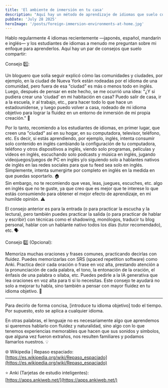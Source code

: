 ```yaml
---
title: 'El ambiente de inmersión en tu casa'
description: "Aquí hay un método de aprendizaje de idiomas que suelo compartir con estudiantes de inglés que a menudo me preguntan cómo aprendo idiomas."
pubDate: 'July 28 2025'
heroImage: '/posts/foreign-immersion-environments-at-home.jpg'
---
```

Hablo regularmente 4 idiomas recientemente —japonés, español, mandarín e inglés— y los estudiantes de idiomas a menudo me preguntan sobre mi enfoque para aprenderlos. Aquí hay un par de consejos que suelo compartir:

Consejo 1️⃣:

Un bloguero que solía seguir explicó cómo las comunidades y ciudades, por ejemplo, en la ciudad de Nueva York están rodeadas por el idioma de una comunidad, pero fuera de esa "ciudad" es más o menos todo en inglés.
Luego, después de pensar en este hecho, se me ocurrió una idea: "¿Y si pudiera crear una 'ciudad' en mi habitación en casa? Puedo salir de casa, ir a la escuela, ir al trabajo, etc., para hacer todo lo que hace un estadounidense, y luego puedo volver a casa, rodeado de mi idioma objetivo para lograr la fluidez en un entorno de inmersión de mi propia creación." 🌃

Por lo tanto, recomiendo a los estudiantes de idiomas, en primer lugar, que creen una "ciudad" así en su hogar, en su computadora, televisor, teléfono, etc. Es decir, si estás aprendiendo, por ejemplo, inglés, intenta consumir solo contenido en inglés cambiando la configuración de tu computadora, teléfono y otros dispositivos a inglés, viendo solo programas, películas y videos en inglés, escuchando solo podcasts y música en inglés, jugando videojuegos/juegos de PC en inglés y/o siguiendo solo a hablantes nativos de inglés en las redes sociales para que tu feed sea solo en inglés. Simplemente, intenta sumergirte por completo en inglés en la medida en que puedas soportarlo. 🏠<br/>
Sin embargo, no te recomiendo que veas, leas, juegues, escuches, etc. algo en inglés que no te guste, ya que creo que es mejor que te interese lo que estás consumiendo para obtener el mejor efecto de aprendizaje, en mi humilde opinión. ⚠️

El consejo anterior es para la entrada (o para practicar la escucha y la lectura), pero también puedes practicar la salida (o para practicar de hablar y escribir) con técnicas como el shadowing, monólogos, traducir tu blog personal, hablar con un hablante nativo todos los días (tutor recomendado), etc. 🗣️

Consejo 2️⃣ (Opcional):

Memoriza muchas oraciones y frases comunes, practicando decirlas con fluidez. Puedes memorizarlas con SRS (spaced repetition software) como Anki. Practica decir cada oración o frase en voz alta, prestando atención a la pronunciación de cada palabra, el tono, la entonación de la oración, el énfasis de una palabra o sílaba, etc. Puedes pedirle a la IA generativa que lea oraciones en voz alta para ti si lo necesitas. Este consejo te ayudará no solo a mejorar tu habla, sino también a pensar con mayor fluidez en tu idioma objetivo. 📝

---

Para decirlo de forma concisa, [introduce tu idioma objetivo] todo el tiempo. Por supuesto, esto se aplica a cualquier idioma.

En otras palabras, el lenguaje no es necesariamente algo que aprendemos si queremos hablarlo con fluidez y naturalidad, sino algo con lo que tenemos experiencias memorables que hacen que sus sonidos y símbolos, que alguna vez fueron extraños, nos resulten familiares y podamos llamarlos nuestros. 💡

🌐 Wikipedia | Repaso espaciado:<br/>
[https://es.wikipedia.org/wiki/Repaso_espaciado](https://es.wikipedia.org/wiki/Repaso_espaciado)

⭐️ Anki (Tarjetas de estudio inteligentes):<br/>
[https://apps.ankiweb.net/](https://apps.ankiweb.net/)